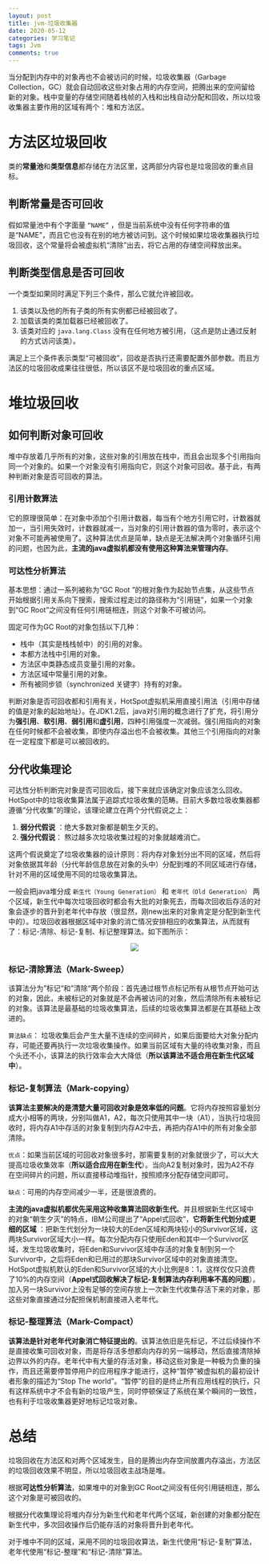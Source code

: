 ```yaml
---
layout: post
title: jvm-垃圾收集器
date: 2020-05-12
categories: 学习笔记
tags: Jvm
comments: true 
---
```


当分配到内存中的对象再也不会被访问的时候，垃圾收集器（Garbage Collection，GC）就会自动回收这些对象占用的内存空间，把腾出来的空间留给新的对象。栈中变量的存储空间随着栈帧的入栈和出栈自动分配和回收，所以垃圾收集器主要作用的区域有两个：堆和方法区。

# 方法区垃圾回收

类的**常量池**和**类型信息**都存储在方法区里，这两部分内容也是垃圾回收的重点目标。

## 判断常量是否可回收

假如常量池中有个字面量 `“NAME”` ，但是当前系统中没有任何字符串的值是“NAME”，而且它也没有在别的地方被访问到。这个时候如果垃圾收集器执行垃圾回收，这个常量将会被虚拟机“清除”出去，将它占用的存储空间释放出来。

## 判断类型信息是否可回收

一个类型如果同时满足下列三个条件，那么它就允许被回收。

1. 该类以及他的所有子类的所有实例都已经被回收了。
2. 加载该类的类加载器已经被回收了。
3. 该类对应的 `java.lang.Class` 没有在任何地方被引用，（这点是防止通过反射的方式访问该类）。

满足上三个条件表示类型“可被回收”，回收是否执行还需要配置外部参数。而且方法区的垃圾回收成果往往很低，所以该区不是垃圾回收的重点区域。

# 堆垃圾回收

## 如何判断对象可回收

堆中存放着几乎所有的对象，这些对象的引用放在栈中，而且会出现多个引用指向同一个对象的。如果一个对象没有引用指向它，则这个对象可回收。基于此，有两种判断对象是否可回收的算法。

### 引用计数算法

它的原理很简单：在对象中添加个引用计数器，每当有个地方引用它时，计数器就加一，当引用失效时，计数器就减一，当对象的引用计数器的值为零时，表示这个对象不可能再被使用了。这种算法优点是简单，缺点是无法解决两个对象循环引用的问题，也因为此，**主流的java虚拟机都没有使用这种算法来管理内存**。

### 可达性分析算法

基本思想：通过一系列被称为“GC Root ”的根对象作为起始节点集，从这些节点开始根据引用关系向下搜索，搜索过程走过的路径称为“引用链”，如果一个对象到“GC Root”之间没有任何引用链相连，则这个对象不可被访问。

固定可作为GC Root的对象包括以下几种：

- 栈中（其实是栈栈帧中）的引用的对象。
- 本都方法栈中引用的对象。
- 方法区中类静态成员变量引用的对象。
- 方法区域中常量引用的对象。
- 所有被同步锁（synchronized 关键字）持有的对象。

判断对象是否可回收都和引用有关，HotSpot虚拟机采用直接引用法（引用中存储的值是对象的起始地址）。在JDK1.2后，java对引用的概念进行了扩充，将引用分为**强引用**、**软引用**、**弱引用**和**虚引用**，四种引用强度一次减弱。强引用指向的对象在任何时候都不会被收集，即使内存溢出也不会被收集。其他三个引用指向的对象在一定程度下都是可以被回收的。

## 分代收集理论

可达性分析判断完对象是否可回收后，接下来就应该确定对象应该怎么回收。HotSpot中的垃圾收集算法属于追踪式垃圾收集的范畴。目前大多数垃圾收集器都遵循“分代收集”的理论，该理论建立在两个分代假说之上：

1. **弱分代假说** ：绝大多数对象都是朝生夕灭的。
2. **强分代假说**： 熬过越多次垃圾收集过程的对象就越难消亡。

这两个假说奠定了垃圾收集器的设计原则：将内存对象划分出不同的区域，然后将对象依据其年龄（分代年龄信息放在对象的头中）分配到堆的不同区域进行存储，针对不用的区域使用不同的垃圾收集算法。

一般会把java堆分成 `新生代（Young Generation）` 和 `老年代（Old Generation）` 两个区域，新生代中每次垃圾回收时都会有大批的对象死去，而每次回收后存活的对象会逐步的晋升到老年代中存放（很显然，刚new出来的对象肯定是分配到新生代中的）。垃圾回收器根据区域中对象的消亡情况安排相应的收集算法，从而就有了：标记-清除、标记-复制、标记整理算法。如下图所示：

<div align="center"><img src="http://qa76b4goj.bkt.clouddn.com/generational-collection.png" ></div>

### 标记-清除算法（Mark-Sweep）

该算法分为”标记“和”清除“两个阶段：首先通过根节点标记所有从根节点开始可达的对象，因此，未被标记的对象就是不会再被访问的对象，然后清除所有未被标记的对象。该算法是最基础的垃圾收集算法，后续的垃圾收集算法都是在其基础上改进的。

`算法缺点`： 垃圾收集后会产生大量不连续的空间碎片，如果后面要给大对象分配内存，可能还要再执行一次垃圾收集操作。如果当前区域有大量的待收集对象，而且个头还不小，该算法的执行效率会大大降低（**所以该算法不适合用在新生代区域中**）。



### 标记-复制算法（Mark-copying）

**该算法主要解决的是清楚大量可回收对象是效率低的问题**。它将内存按照容量划分成大小相等的两块，分别叫做A1，A2，每次只使用其中一块（A1），当执行垃圾回收时，将内存A1中存活的对象复制到内存A2中去，再把内存A1中的所有对象全部清除。

`优点`：如果当前区域的可回收对象很多时，那需要复制的对象就很少了，可以大大提高垃圾收集效率（**所以适合应用在新生代**）。当向A2复制对象时，因为A2不存在空间碎片的问题，所以直接移动堆指针，按照顺序分配存储空间即可。

`缺点`：可用的内存空间减少一半，还是很浪费的。

**主流的java虚拟机都优先采用这种收集算法回收新生代**。并且根据新生代区域中的对象“朝生夕灭”的特点，IBM公司提出了“Appel式回收”，**它将新生代划分成更细的区域** ：把新生代划分为一块较大的Eden区域和两块较小的Survivor区域，这两块Survivor区域大小一样。每次分配内存只使用Eden和其中一个Survivor区域，发生垃圾收集时，将Eden和Survivor区域中存活的对象复制到另一个Survivor中，之后将Eden和已用过的那块Survivor区域中的对象直接清空。HotSpot虚拟机默认的Eden和Survivor区域的大小比例是8：1，这样仅仅只浪费了10%的内存空间（**Appel式回收解决了标记-复制算法内存利用率不高的问题**）。加入另一块Survivor上没有足够的空间存放上一次新生代收集存活下来的对象，那这些对象直接通过分配担保机制直接进入老年代。



### 标记-整理算法（Mark-Compact）

**该算法是针对老年代对象消亡特征提出的**。该算法依旧是先标记，不过后续操作不是直接收集可回收对象，而是将存活多想都向内存的另一端移动，然后直接清除掉边界以外的内存。老年代中有大量的存活对象，移动这些对象是一种极为负重的操作，而且还需要停暂停用户的应用程序才能进行，这种“暂停”被虚拟机的最初设计者形象的描述为“Stop The world”。“暂停”的目的是终止所有应用线程的执行，只有这样系统中才不会有新的垃圾产生，同时停顿保证了系统在某个瞬间的一致性，也有利于垃圾收集器更好地标记垃圾对象。



# 总结

垃圾回收在方法区和对两个区域发生，目的是腾出内存空间放置内存溢出，方法区的垃圾回收效果不明显，所以垃圾回收主战场是堆。

根据**可达性分析算法**，如果堆中的对象到GC Root之间没有任何引用链相连，那么这个对象是可被回收的。

根据分代收集理论将堆内存分为新生代和老年代两个区域，新创建的对象都分配在新生代中，多次回收操作后仍能存活的对象将晋升到老年代。

对于堆中不同的区域，采用不同的垃圾回收算法，新生代使用“标记-复制”算法，老年代使用“标记-整理”和“标记-清除”算法。